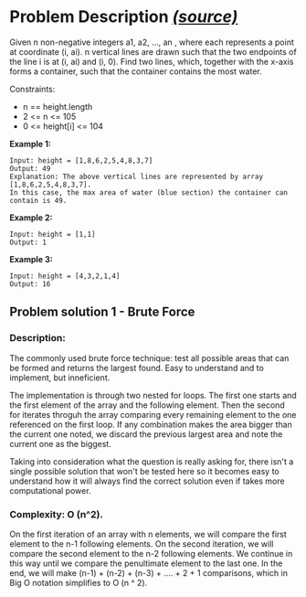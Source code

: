 # Problem Description  _[(source)](https://leetcode.com/problems/container-with-most-water/)_
Given n non-negative integers a1, a2, ..., an , where each represents a point at coordinate (i, ai). n vertical lines are drawn such that the two endpoints of the line i is at (i, ai) and (i, 0). Find two lines, which, together with the x-axis forms a container, such that the container contains the most water.

Constraints:

* n == height.length
* 2 <= n <= 105
* 0 <= height[i] <= 104

**Example 1:**

```
Input: height = [1,8,6,2,5,4,8,3,7]
Output: 49
Explanation: The above vertical lines are represented by array [1,8,6,2,5,4,8,3,7]. 
In this case, the max area of water (blue section) the container can contain is 49.
```

**Example 2:**
```
Input: height = [1,1]
Output: 1
```
**Example 3:**
```
Input: height = [4,3,2,1,4]
Output: 16
```

## Problem solution 1 - Brute Force
### Description:

The commonly used brute force technique: test all possible areas that can be formed and returns the largest found. Easy to understand and to implement, but inneficient.

The implementation is through two nested for loops. The first one starts and the first element of the array and the following element. Then the second for iterates throguh the array comparing every remaining element to the one referenced on the first loop. If any combination makes the area bigger than the current one noted, we discard the previous largest area and note the current one as the biggest.

Taking into consideration what the question is really asking for, there isn't a single possible solution that won't be tested here so it becomes easy to understand how it will always find the correct solution even if takes more computational power.

### Complexity: O (n^2). 
On the first iteration of an array with n elements, we will compare the first element to the n-1 following elements. On the second iteration, we will compare the second element to the n-2 following elements. We continue in this way until we compare the penultimate element to the last one. In the end, we will make (n-1) + (n-2) + (n-3) + .... + 2 + 1 comparisons, which in Big O notation simplifies to O (n ^ 2).

